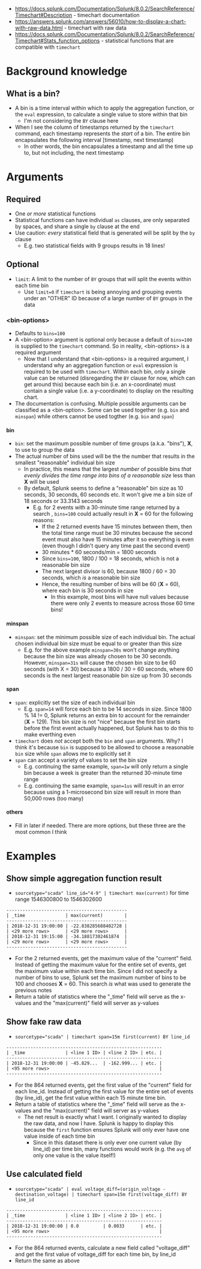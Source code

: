 - https://docs.splunk.com/Documentation/Splunk/8.0.2/SearchReference/Timechart#Description - timechart documentation
- https://answers.splunk.com/answers/56010/how-to-display-a-chart-with-raw-data.html - timechart with raw data
- https://docs.splunk.com/Documentation/Splunk/8.0.2/SearchReference/Timechart#Stats_function_options - statistical functions that are compatible with
  `timechart`
# Background knowledge
## What is a bin?
- A bin is a time interval within which to apply the aggregation function, or the `eval` expression, to calculate a single value to store within that
  bin
  - I'm not considering the `BY` clause here
- When I see the column of timestamps returned by the `timechart` command, each timestamp represents the *start* of a bin. The entire bin encapsulates
  the following interval [timestamp, next timestamp)
    - In other words, the bin encapsulates a timestamp and all the time up to, but not including, the next timestamp
# Arguments
## Required
- One *or more* statistical functions
- Statistical functions can have individual `as` clauses, are only separated by spaces, and share a single `by` clause at the end
- Use caution: *every* statistical field that is generated will be split by the `by` clause
  - E.g. two statistical fields with 9 groups results in 18 lines!
## Optional 
- `limit`: A limit to the number of `BY` groups that will split the events within each time bin
  - Use `limit=0` if `timechart` is being annoying and grouping events under an "OTHER" ID because of a large number of `BY` groups in the data
### \<bin-options>
- Defaults to `bins=100`
- A \<bin-option> argument is optional only because a default of `bins=100` is supplied to the `timechart` command. So in reality, \<bin-options> is a
  required argument
  - Now that I understand that \<bin-options> is a required argument, I understand why an aggregation function or `eval` expression is required to be
    used with `timechart`. Within each bin, only a single value can be returned (disregarding the `BY` clause for now, which can get around this)
    because each bin (i.e. an x-coordinate) must contain a single value (i.e. a y-coordinate) to display on the resulting chart. 
- The documentation is confusing. Multiple possible arguments can be classified as a \<bin-option>. Some can be used together (e.g. `bin` and
  `minspan`) while others cannot be used togther (e.g. `bin` and `span`)
#### bin
- `bin`: set the maximum possible number of time groups (a.k.a. "bins"), **X**, to use to group the data
- The actual number of bins used will be the the number that results in the smallest "reasonable" individual bin size
  - In practice, this means that the largest *number* of possible bins *that evenly divides the time range into bins of a reasonable size* less than
    **X** will be used
  - By default, Splunk seems to define a "reasonable" bin size as 10 seconds, 30 seconds, 60 seconds etc. It won't give me a bin size of 18 seconds
    or 33.3143 seconds
    - E.g. for 2 events with a 30-minute time range returned by a search , `bins=100` could actually result in **X** = 60 for the following reasons:
      - If the 2 returned events have 15 minutes between them, then the total time range must be 30 minutes because the second event must also have
        15 minutes after it so everything is even (even though I didn't query any time past the second event)
      - 30 minutes * 60 seconds/min = 1800 seconds
      - Since `bins=100`, 1800 / 100 = 18 seconds, which is not a reasonable bin size
      - The next largest divisor is 60, because 1800 / 60 = 30 seconds, which *is* a reasonable bin size
      - Hence, the resulting number of bins will be 60 (**X** = 60), where each bin is 30 seconds in size
        - In this example, most bins will have null values because there were only 2 events to measure across those 60 time bins!
#### minspan
- `minspan`: set the minimum possible size of each individual bin. The actual chosen individual bin size must be equal to or greater than this size
  - E.g. for the above example `minspan=30s` won't change anything because the bin size was already chosen to be 30 seconds. However, `minspan=31s`
    will cause the chosen bin size to be 60 seconds (with X = 30) because a 1800 / 30 = 60 seconds, where 60 seconds is the next largest reasonable
    bin size up from 30 seconds 
#### span
- `span`: explicitly set the size of each individual bin
  - E.g. `span=14` will force each bin to be 14 seconds in size. Since 1800 % 14 != 0, Splunk returns an extra bin to account for the remainder (**X**
    = 129). This bin size is not "nice" because the first bin starts before the first event actually happened, but Splunk has to do this to make
    everthing even
- `timechart` does *not* accept both the `bin` and `span` arguments. Why? I think it's because `bin` is supposed to be allowed to choose a
  reasonable `bin` size while `span` allows me to explicitly set it
- `span` can accept a variety of values to set the bin size
  - E.g. continuing the same example, `span=1w` will only return a single bin because a week is greater than the returned 30-minute time range
  - E.g. continuing the same example, `span=1us` will result in an error because using a 1-microsecond bin size will result in more than 50,000 rows
    (too many)
#### others
- Fill in later if needed. There are more options, but these three are the most common I think
# Examples
## Show simple aggregation function result
- `sourcetype="scada" line_id="4-9" | timechart max(current)` for time range 1546300800 to 1546302600
```
---------------------------------------------
| _time               | max(current)        |
---------------------------------------------
| 2018-12-31 19:00:00 | -22.838285688402728 |
| <29 more rows>      | <29 more rows>      |
| 2018-12-31 19:15:00 | -34.18817302461874  |
| <29 more rows>      | <29 more rows>      |
---------------------------------------------
```
- For the 2 returned events, get the maximum value of the "current" field. Instead of getting the maximum value for the entire set of events, get the
  maximum value within each time bin. Since I did not specify a number of bins to use, Splunk set the maximum number of bins to be 100 and chooses
  **X** = 60. This search *is* what was used to generate the previous notes
- Return a table of statistics where the "_time" field will serve as the x-values and the "max(current)" field will server as y-values
## Show fake raw data
- `sourcetype="scada" | timechart span=15m first(current) BY line_id`
```
----------------------------------------------------------
| _time               | <line 1 ID> | <line 2 ID> | etc. |
----------------------------------------------------------
| 2018-12-31 19:00:00 | -45.829...  | -162.999... | etc. |
| <95 more rows>                                         |
----------------------------------------------------------
```
- For the 864 returned events, get the first value of the "current" field for each line_id. Instead of getting the first value for the entire set of
  events (by line_id), get the first value within each 15 minute time bin.
- Return a table of statistics where the "_time" field will serve as the x-values and the "max(current)" field will server as y-values
  - The net result is exactly what I want. I originally wanted to display the raw data, and now I have. Splunk is happy to display this because the
    `first` function ensures Splunk will only ever have one value inside of each time bin
      - Since in this dataset there is only ever one current value (by line_id) per time bin, many functions would work (e.g. the `avg` of only one
        value is the value itself!)
## Use calculated field
- `sourcetype="scada" | eval voltage_diff=(origin_voltage - destination_voltage) | timechart span=15m first(voltage_diff) BY line_id`
```
----------------------------------------------------------
| _time               | <line 1 ID> | <line 2 ID> | etc. |
----------------------------------------------------------
| 2018-12-31 19:00:00 | 0.0         | 0.0033      | etc. |
| <95 more rows>                                         |
----------------------------------------------------------
```
- For the 864 returned events, calculate a new field called "voltage_diff" and get the first value of voltage_diff for each time bin, by line_id
- Return the same as above 